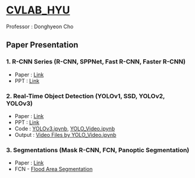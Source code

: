 # [CVLAB_HYU](https://sites.google.com/view/hyu-cv)
Professor : Donghyeon Cho

## Paper Presentation

### 1. R-CNN Series (R-CNN, SPPNet, Fast R-CNN, Faster R-CNN)
- Paper : [Link](https://github.com/hjpark83/CVLab/tree/main/Paper%20Presentation/R-CNN%20Series/Paper)
- PPT : [Link](https://github.com/hjpark83/CVLab/tree/main/Paper%20Presentation/R-CNN%20Series/Presentation)

### 2. Real-Time Object Detection (YOLOv1, SSD, YOLOv2, YOLOv3)
- Paper : [Link](https://github.com/hjpark83/CVLab/tree/main/Paper%20Presentation/Real-Time%20Object%20Detection/Paper)
- PPT : [Link](https://github.com/hjpark83/CVLab/tree/main/Paper%20Presentation/Real-Time%20Object%20Detection/Presentation)
- Code : [YOLOv3.ipynb](https://github.com/hjpark83/CVLab/blob/main/Paper%20Presentation/Real-Time%20Object%20Detection/YOLOv3.ipynb), [YOLO_Video.ipynb](https://github.com/hjpark83/CVLab/blob/main/Paper%20Presentation/Real-Time%20Object%20Detection/YOLO_Video.ipynb)
- Output : [Video Files by YOLO_Video.ipynb](https://github.com/hjpark83/CVLab/tree/main/Paper%20Presentation/Real-Time%20Object%20Detection/Video)

### 3. Segmentations (Mask R-CNN, FCN, Panoptic Segmentation)
- Paper : [Link](https://github.com/hjpark83/CVLab/tree/main/Paper%20Presentation/Segmentations/Paper)
- FCN - [Flood Area Segmentation](https://github.com/hjpark83/CVLab/tree/main/Paper%20Presentation/Segmentations/FCN)
